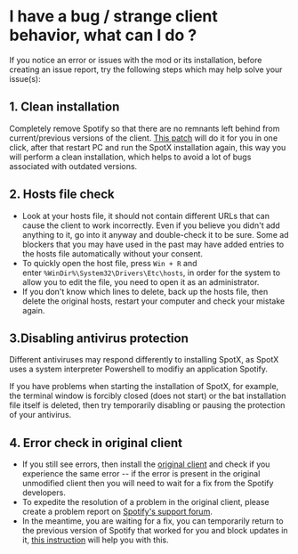 # I have a bug / strange client behavior, what can I do ?

If you notice an error or issues with the mod or its installation, before creating an issue report, try the following steps which may help solve your issue(s):

## 1\. Clean installation

Completely remove Spotify so that there are no remnants left behind from current/previous versions of the client. [This patch](https://github.com/amd64fox/Uninstall-Spotify) will do it for you in one click, after that restart PC and run the SpotX installation again, this way you will perform a clean installation, which helps to avoid a lot of bugs associated with outdated versions.

## 2\. Hosts file check

-   Look at your hosts file, it should not contain different URLs that can cause the client to work incorrectly. Even if you believe you didn't add anything to it, go into it anyway and double-check it to be sure. Some ad blockers that you may have used in the past may have added entries to the hosts file automatically without your consent.
-   To quickly open the host file, press `Win + R` and enter `%WinDir%\System32\Drivers\Etc\hosts`, in order for the system to allow you to edit the file, you need to open it as an administrator.
-   If you don't know which lines to delete, back up the hosts file, then delete the original hosts, restart your computer and check your mistake again.

## 3.Disabling antivirus protection

Different antiviruses may respond differently to installing SpotX, as SpotX uses a system interpreter Powershell to modifiy an application Spotify.

If you have problems when starting the installation of SpotX, for example, the terminal window is forcibly closed (does not start) or the bat installation file itself is deleted, then try temporarily disabling or pausing the protection of your antivirus.

## 4\. Error check in original client

-   If you still see errors, then install the [original client](https://cutt.ly/8EH6NuH) and check if you experience the same error -- if the error is present in the original unmodified client then you will need to wait for a fix from the Spotify developers.
-   To expedite the resolution of a problem in the original client, please create a problem report on [Spotify's support forum](https://community.spotify.com/t5/Desktop-Windows/bd-p/desktop_windows).
-   In the meantime, you are waiting for a fix, you can temporarily return to the previous version of Spotify that worked for you and block updates in it, [this instruction](https://github.com/amd64fox/Rollback-Spotify) will help you with this.